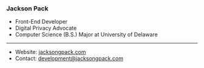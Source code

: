 ### Jackson Pack

- Front-End Developer
- Digital Privacy Advocate
- Computer Science (B.S.) Major at University of Delaware

---

- Website: [jacksongpack.com](https://jacksongpack.com)
- Contact: development@jacksongpack.com
